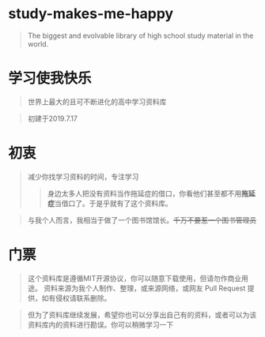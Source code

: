 # study-makes-me-happy
>The biggest and evolvable library of high school study material in the world.

# 学习使我快乐
>世界上最大的且可不断进化的高中学习资料库

>初建于2019.7.17

# 初衷
>减少你找学习资料的时间，专注学习
>>身边太多人把没有资料当作拖延症的借口，你看他们甚至都不用**拖延症**当借口了。于是乎就有了这个资料库。

>与我个人而言，我相当于做了一个图书馆馆长。~~千万不要惹一个图书管理员~~

# 门票
>这个资料库是遵循MIT开源协议，你可以随意下载使用，但请勿作商业用途。
资料来源为我个人制作、整理，或来源网络，或网友 Pull Request 提供，如有侵权请联系删除。

>但为了资料库继续发展，希望你也可以分享出自己有的资料，或者可以为该资料库内的资料进行勘误。你可以稍微学习一下